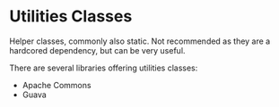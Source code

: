 # Utilities Classes

Helper classes, commonly also static. Not recommended as they are a hardcored dependency, but can be very useful.

There are several libraries offering utilities classes:

* Apache Commons
* Guava



